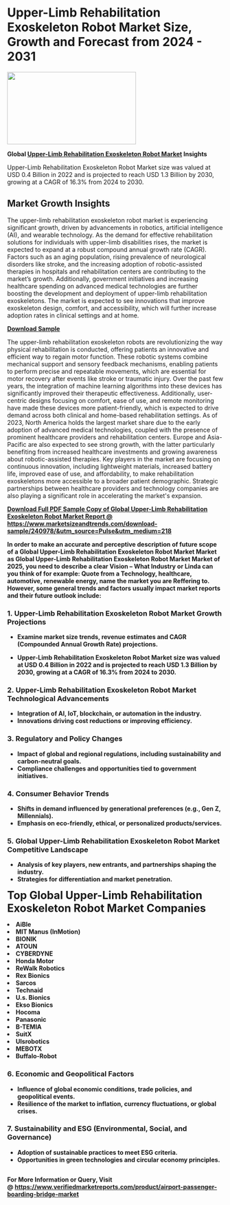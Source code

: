 <H1>Upper-Limb Rehabilitation Exoskeleton Robot Market Size, Growth and Forecast from 2024 - 2031</H1><img class="aligncenter size-medium wp-image-584254" src="https://thirdeyenews.in/wp-content/uploads/2024/09/Global-Market-Research-300x168.jpeg" alt="" width="300" height="168" /><p><strong>Global&nbsp;<a href="https://www.marketsizeandtrends.com/download-sample/240978/&amp;utm_source=Pulse&amp;utm_medium=218">Upper-Limb Rehabilitation Exoskeleton Robot Market</a> Insights</strong></p><p>Upper-Limb Rehabilitation Exoskeleton Robot Market size was valued at USD 0.4 Billion in 2022 and is projected to reach USD 1.3 Billion by 2030, growing at a CAGR of 16.3% from 2024 to 2030.</p><p><h2>Market Growth Insights</h2> <p>The upper-limb rehabilitation exoskeleton robot market is experiencing significant growth, driven by advancements in robotics, artificial intelligence (AI), and wearable technology. As the demand for effective rehabilitation solutions for individuals with upper-limb disabilities rises, the market is expected to expand at a robust compound annual growth rate (CAGR). Factors such as an aging population, rising prevalence of neurological disorders like stroke, and the increasing adoption of robotic-assisted therapies in hospitals and rehabilitation centers are contributing to the market’s growth. Additionally, government initiatives and increasing healthcare spending on advanced medical technologies are further boosting the development and deployment of upper-limb rehabilitation exoskeletons. The market is expected to see innovations that improve exoskeleton design, comfort, and accessibility, which will further increase adoption rates in clinical settings and at home.</p> <p><strong><a href="#">Download Sample</a></strong></p> <p>The upper-limb rehabilitation exoskeleton robots are revolutionizing the way physical rehabilitation is conducted, offering patients an innovative and efficient way to regain motor function. These robotic systems combine mechanical support and sensory feedback mechanisms, enabling patients to perform precise and repeatable movements, which are essential for motor recovery after events like stroke or traumatic injury. Over the past few years, the integration of machine learning algorithms into these devices has significantly improved their therapeutic effectiveness. Additionally, user-centric designs focusing on comfort, ease of use, and remote monitoring have made these devices more patient-friendly, which is expected to drive demand across both clinical and home-based rehabilitation settings. As of 2023, North America holds the largest market share due to the early adoption of advanced medical technologies, coupled with the presence of prominent healthcare providers and rehabilitation centers. Europe and Asia-Pacific are also expected to see strong growth, with the latter particularly benefiting from increased healthcare investments and growing awareness about robotic-assisted therapies. Key players in the market are focusing on continuous innovation, including lightweight materials, increased battery life, improved ease of use, and affordability, to make rehabilitation exoskeletons more accessible to a broader patient demographic. Strategic partnerships between healthcare providers and technology companies are also playing a significant role in accelerating the market's expansion.</p> <p><strong><a href="#"></p><p><span class=""><strong>Download Full PDF Sample Copy of Global Upper-Limb Rehabilitation Exoskeleton Robot Market Report</strong> @ <a href="https://www.marketsizeandtrends.com/download-sample/240978/&amp;utm_source=Pulse&amp;utm_medium=218" target="_blank">https://www.marketsizeandtrends.com/download-sample/240978/&amp;utm_source=Pulse&amp;utm_medium=218</a></span></p><p>In order to make an accurate and perceptive description of future scope of a Global&nbsp;Upper-Limb Rehabilitation Exoskeleton Robot Market Market as Global&nbsp;Upper-Limb Rehabilitation Exoskeleton Robot Market Market of 2025, you need to describe a clear Vision &ndash; What Industry or Linda can you think of for example: Quote from a Technology, healthcare, automotive, renewable energy, name the market you are Reffering to. However, some general trends and factors usually impact market reports and their future outlook include:</p><h3>1.&nbsp;<strong>Upper-Limb Rehabilitation Exoskeleton Robot Market Growth Projections</strong></h3><ul><li>Examine market size trends, revenue estimates and CAGR (Compounded Annual Growth Rate) projections.</li><li><p>Upper-Limb Rehabilitation Exoskeleton Robot Market size was valued at USD 0.4 Billion in 2022 and is projected to reach USD 1.3 Billion by 2030, growing at a CAGR of 16.3% from 2024 to 2030.</p></li></ul><h3>2.&nbsp;<strong>Upper-Limb Rehabilitation Exoskeleton Robot Market Technological Advancements</strong></h3><ul><li>Integration of AI, IoT, blockchain, or automation in the industry.</li><li>Innovations driving cost reductions or improving efficiency.</li></ul><h3>3.&nbsp;<strong>Regulatory and Policy Changes</strong></h3><ul><li>Impact of global and regional regulations, including sustainability and carbon-neutral goals.</li><li>Compliance challenges and opportunities tied to government initiatives.</li></ul><h3>4.&nbsp;<strong>Consumer Behavior Trends</strong></h3><ul><li>Shifts in demand influenced by generational preferences (e.g., Gen Z, Millennials).</li><li>Emphasis on eco-friendly, ethical, or personalized products/services.</li></ul><h3>5.&nbsp;<strong>Global Upper-Limb Rehabilitation Exoskeleton Robot Market Competitive Landscape</strong></h3><ul><li>Analysis of key players, new entrants, and partnerships shaping the industry.</li><li>Strategies for differentiation and market penetration.</li></ul><p data-pm-slice="1 1 []"><span style="color: inherit; font-family: inherit; font-size: 25px;">Top Global Upper-Limb Rehabilitation Exoskeleton Robot Market Companies</span></p><div class="" data-test-id=""><p><li>AiBle</li><li> MIT Manus (InMotion)</li><li> BIONIK</li><li> ATOUN</li><li> CYBERDYNE</li><li> Honda Motor</li><li> ReWalk Robotics</li><li> Rex Bionics</li><li> Sarcos</li><li> Technaid</li><li> U.s. Bionics</li><li> Ekso Bionics</li><li> Hocoma</li><li> Panasonic</li><li> B-TEMIA</li><li> SuitX</li><li> Ulsrobotics</li><li> MEBOTX</li><li> Buffalo-Robot</li></p></div><h3>6.&nbsp;<strong>Economic and Geopolitical Factors</strong></h3><ul><li>Influence of global economic conditions, trade policies, and geopolitical events.</li><li>Resilience of the market to inflation, currency fluctuations, or global crises.</li></ul><h3>7.&nbsp;<strong>Sustainability and ESG (Environmental, Social, and Governance)</strong></h3><ul><li>Adoption of sustainable practices to meet ESG criteria.</li><li>Opportunities in green technologies and circular economy principles.</li></ul><h2><strong style="font-size: 14px;">For More Information or Query, Visit @&nbsp;</strong><a style="background-color: #ffffff; font-size: 14px;" href="https://www.marketsizeandtrends.com/report/upper-limb-rehabilitation-exoskeleton-robot-market/" target="_blank">https://www.verifiedmarketreports.com/product/airport-passenger-boarding-bridge-market</a></h2>
